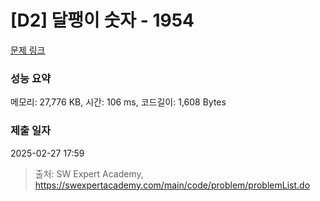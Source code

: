 # [D2] 달팽이 숫자 - 1954 

[문제 링크](https://swexpertacademy.com/main/code/problem/problemDetail.do?contestProbId=AV5PobmqAPoDFAUq) 

### 성능 요약

메모리: 27,776 KB, 시간: 106 ms, 코드길이: 1,608 Bytes

### 제출 일자

2025-02-27 17:59



> 출처: SW Expert Academy, https://swexpertacademy.com/main/code/problem/problemList.do